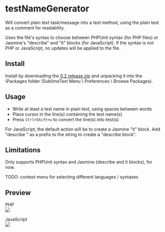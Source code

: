 testNameGenerator
==============

Will convert plain text task/message into a test method, using the plain text as a comment for readability.

Uses the file's syntax to choose between PHPUnit syntax (for PHP files) or Jasmine's "describe" and "it" blocks (for JavaScript).
If the syntax is not PHP or JavaScript, no updates will be applied to the file.


Install
-----
Install by downloading the [0.2 release zip](https://github.com/bogdananton/Sublime-testNameGenerator/releases/download/0.2/testNameGenerator.zip) and unpacking it into the \Packages folder (SublimeText Menu \ Preferences \ Browse Packages).

Usage
-----
   * Write at least a test name in plain text, using spaces between words
   * Place cursor in the line(s) containing the test name(s)
   * Press `Ctrl+Shift+u` to convert the line(s) into test(s)

For JavaScript, the default action will be to create a Jasmine "it" block. Add "describe " as a prefix to the string to create a "describe block".

Limitations
-----
Only supports PHPUnit syntax and Jasmine (describe and it blocks), for now.

TODO: context menu for selecting different languages / syntaxes

Preview
-----
PHP<br/>
![](https://raw.githubusercontent.com/bogdananton/Sublime-testNameGenerator/master/preview.png)

JavaScript<br/>
![](https://raw.githubusercontent.com/bogdananton/Sublime-testNameGenerator/master/preview-jasmine.png)
